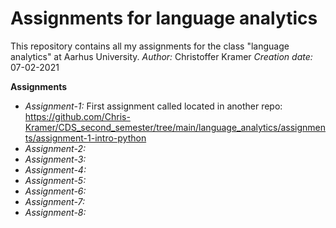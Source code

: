 # Assignments for language analytics
This repository contains all my assignments for the class "language analytics" at Aarhus University.
_Author:_ Christoffer Kramer
_Creation date:_ 07-02-2021

__Assignments__

- *Assignment-1:* First assignment called located in another repo: https://github.com/Chris-Kramer/CDS_second_semester/tree/main/language_analytics/assignments/assignment-1-intro-python
- *Assignment-2:* 
- *Assignment-3:*
- *Assignment-4:*
- *Assignment-5:*
- *Assignment-6:*
- *Assignment-7:*
- *Assignment-8:*

